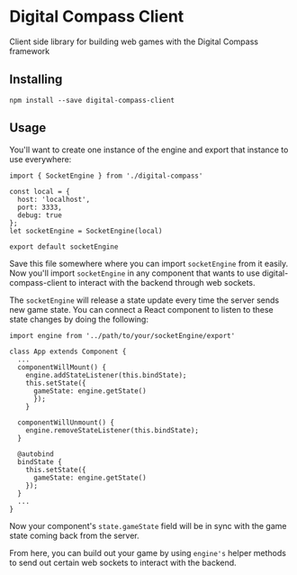 # Digital Compass Client
Client side library for building web games with the Digital Compass framework

## Installing
`npm install --save digital-compass-client`

## Usage
You'll want to create one instance of the engine and export that instance to use everywhere:
```
import { SocketEngine } from './digital-compass'

const local = {
  host: 'localhost',
  port: 3333,
  debug: true
};
let socketEngine = SocketEngine(local)

export default socketEngine
```
Save this file somewhere where you can import `socketEngine` from it easily. Now you'll import `socketEngine` in any component that wants to use digital-compass-client to interact with the backend through web sockets.


The `socketEngine` will release a state update every time the server sends new game state. You can connect a React component to listen to these state changes by doing the following:
```
import engine from '../path/to/your/socketEngine/export'

class App extends Component {
  ...
  componentWillMount() {
    engine.addStateListener(this.bindState);
    this.setState({
      gameState: engine.getState()
      });
    }

  componentWillUnmount() {
    engine.removeStateListener(this.bindState);
  }

  @autobind
  bindState {
    this.setState({
      gameState: engine.getState()
    });
  }  
  ...
}
```
Now your component's `state.gameState` field will be in sync with the game state coming back from the server.

From here, you can build out your game by using `engine's` helper methods to send out certain web sockets to interact with the backend.
